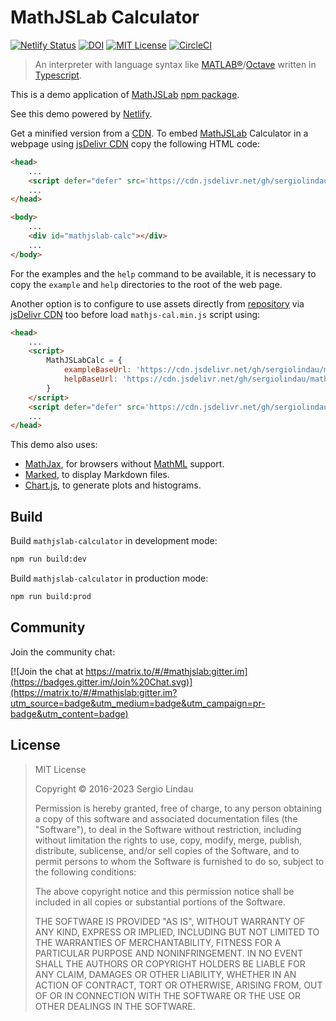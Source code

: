 # MathJSLab Calculator

[![Netlify Status](https://api.netlify.com/api/v1/badges/b5d64f05-80e8-4cc6-b428-923447f43621/deploy-status)](https://app.netlify.com/sites/mathjslab/deploys)
[![DOI](https://zenodo.org/badge/680377395.svg)](https://zenodo.org/badge/latestdoi/680377395)
[![MIT License](https://img.shields.io/badge/License-MIT-brightgreen.svg)](https://github.com/sergiolindau/mathjslab-calculator/blob/master/LICENSE)
[![CircleCI](https://dl.circleci.com/status-badge/img/gh/sergiolindau/mathjslab-calculator/tree/main.svg?style=svg)](https://dl.circleci.com/status-badge/redirect/gh/sergiolindau/mathjslab-calculator/tree/main)

> An interpreter with language syntax like [MATLAB&reg;](https://www.mathworks.com/)/[Octave](https://www.gnu.org/software/octave/) written in [Typescript](https://www.typescriptlang.org/).

This is a demo application of [MathJSLab](https://www.npmjs.com/package/mathjslab) [npm package](https://en.wikipedia.org/wiki/Npm).

See this demo powered by [Netlify](https://mathjslab.netlify.app/).

Get a minified version from a [CDN](https://en.wikipedia.org/wiki/Content_delivery_network).
To embed [MathJSLab](https://www.npmjs.com/package/mathjslab) Calculator in a webpage using [jsDelivr CDN](https://www.jsdelivr.com/)
copy the following HTML code:

```html
<head>
    ...
    <script defer="defer" src='https://cdn.jsdelivr.net/gh/sergiolindau/mathjslab-calculator@main/mathjslab-calc.min.js'></script>
    ...
</head>

<body>
    ...
    <div id="mathjslab-calc"></div>
    ...
</body>
```

For the examples and the `help` command to be available, it is necessary to
copy the `example` and `help` directories to the root of the web page.

Another option is to configure to use assets directly from
[repository](https://github.com/sergiolindau/mathjslab-calculator) via
[jsDelivr CDN](https://www.jsdelivr.com/) too before load `mathjs-cal.min.js`
script using:

```html
<head>
    ...
    <script>
        MathJSLabCalc = {
            exampleBaseUrl: 'https://cdn.jsdelivr.net/gh/sergiolindau/mathjslab-calculator@main/',
            helpBaseUrl: 'https://cdn.jsdelivr.net/gh/sergiolindau/mathjslab-calculator@main/',
        }
    </script>
    <script defer="defer" src='https://cdn.jsdelivr.net/gh/sergiolindau/mathjslab-calculator@main/mathjslab-calc.min.js'></script>
    ...
</head>
```

This demo also uses:

* [MathJax](https://www.mathjax.org/), for browsers without [MathML](https://www.w3.org/Math/) support.
* [Marked](https://www.npmjs.com/package/marked), to display Markdown files.
* [Chart.js](https://www.chartjs.org/), to generate plots and histograms.

## Build

Build `mathjslab-calculator` in development mode:

```bash
npm run build:dev
```

Build `mathjslab-calculator` in production mode:

```bash
npm run build:prod
```

## Community

Join the community chat:

[![Join the chat at https://matrix.to/#/#mathjslab:gitter.im](https://badges.gitter.im/Join%20Chat.svg)](https://matrix.to/#/#mathjslab:gitter.im?utm_source=badge&utm_medium=badge&utm_campaign=pr-badge&utm_content=badge)

## License

>MIT License
>
>Copyright &copy; 2016-2023 Sergio Lindau
>
>Permission is hereby granted, free of charge, to any person obtaining a copy
>of this software and associated documentation files (the "Software"), to deal
>in the Software without restriction, including without limitation the rights
>to use, copy, modify, merge, publish, distribute, sublicense, and/or sell
>copies of the Software, and to permit persons to whom the Software is
>furnished to do so, subject to the following conditions:
>
>The above copyright notice and this permission notice shall be included in all
>copies or substantial portions of the Software.
>
>THE SOFTWARE IS PROVIDED "AS IS", WITHOUT WARRANTY OF ANY KIND, EXPRESS OR
>IMPLIED, INCLUDING BUT NOT LIMITED TO THE WARRANTIES OF MERCHANTABILITY,
>FITNESS FOR A PARTICULAR PURPOSE AND NONINFRINGEMENT. IN NO EVENT SHALL THE
>AUTHORS OR COPYRIGHT HOLDERS BE LIABLE FOR ANY CLAIM, DAMAGES OR OTHER
>LIABILITY, WHETHER IN AN ACTION OF CONTRACT, TORT OR OTHERWISE, ARISING FROM,
>OUT OF OR IN CONNECTION WITH THE SOFTWARE OR THE USE OR OTHER DEALINGS IN THE
>SOFTWARE.
